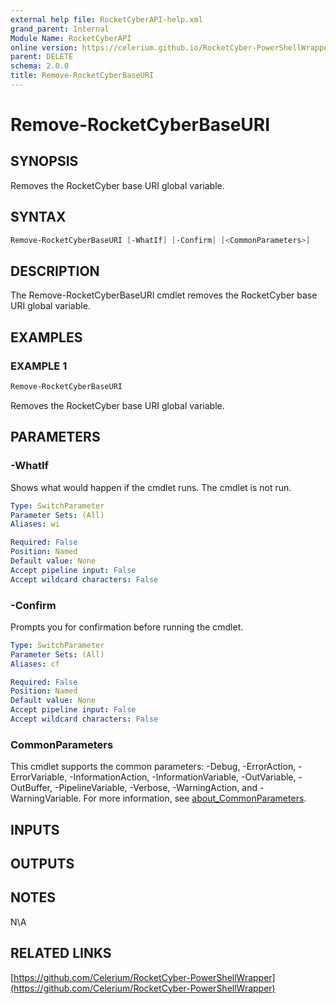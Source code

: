 ```yaml
---
external help file: RocketCyberAPI-help.xml
grand_parent: Internal
Module Name: RocketCyberAPI
online version: https://celerium.github.io/RocketCyber-PowerShellWrapper/site/Internal/Remove-RocketCyberBaseURI.html
parent: DELETE
schema: 2.0.0
title: Remove-RocketCyberBaseURI
---
```


# Remove-RocketCyberBaseURI

## SYNOPSIS
Removes the RocketCyber base URI global variable.

## SYNTAX

```powershell
Remove-RocketCyberBaseURI [-WhatIf] [-Confirm] [<CommonParameters>]
```

## DESCRIPTION
The Remove-RocketCyberBaseURI cmdlet removes the RocketCyber base URI global variable.

## EXAMPLES

### EXAMPLE 1
```powershell
Remove-RocketCyberBaseURI
```

Removes the RocketCyber base URI global variable.

## PARAMETERS

### -WhatIf
Shows what would happen if the cmdlet runs.
The cmdlet is not run.

```yaml
Type: SwitchParameter
Parameter Sets: (All)
Aliases: wi

Required: False
Position: Named
Default value: None
Accept pipeline input: False
Accept wildcard characters: False
```

### -Confirm
Prompts you for confirmation before running the cmdlet.

```yaml
Type: SwitchParameter
Parameter Sets: (All)
Aliases: cf

Required: False
Position: Named
Default value: None
Accept pipeline input: False
Accept wildcard characters: False
```

### CommonParameters
This cmdlet supports the common parameters: -Debug, -ErrorAction, -ErrorVariable, -InformationAction, -InformationVariable, -OutVariable, -OutBuffer, -PipelineVariable, -Verbose, -WarningAction, and -WarningVariable. For more information, see [about_CommonParameters](http://go.microsoft.com/fwlink/?LinkID=113216).

## INPUTS

## OUTPUTS

## NOTES
N\A

## RELATED LINKS

[https://github.com/Celerium/RocketCyber-PowerShellWrapper](https://github.com/Celerium/RocketCyber-PowerShellWrapper)


